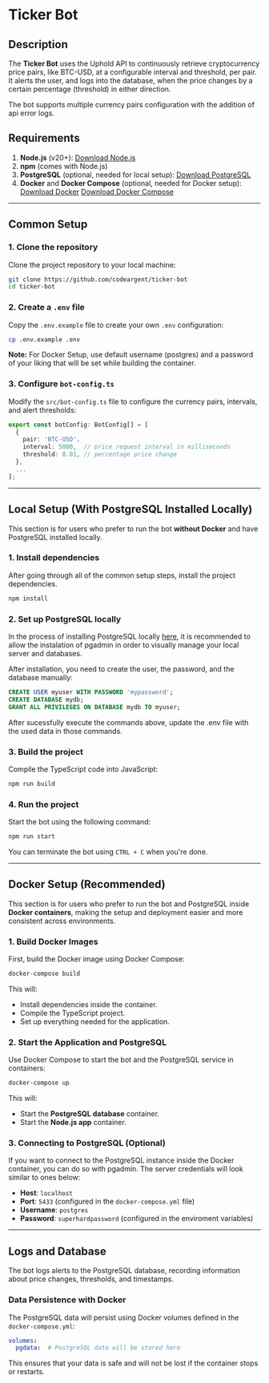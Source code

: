 # Ticker Bot

## Description
The **Ticker Bot** uses the Uphold API to continuously retrieve cryptocurrency price pairs, like BTC-USD, at a configurable interval and threshold, per pair. It alerts the user, and logs into the database, when the price changes by a certain percentage (threshold) in either direction.

The bot supports multiple currency pairs configuration with the addition of api error logs.

## Requirements

1. **Node.js** (v20+): [Download Node.js](https://nodejs.org/en/)
2. **npm** (comes with Node.js)
3. **PostgreSQL** (optional, needed for local setup): [Download PostgreSQL](https://www.postgresql.org/download/)
4. **Docker** and **Docker Compose** (optional, needed for Docker setup): 
[Download Docker](https://docs.docker.com/get-docker/) 
[Download Docker Compose](https://docs.docker.com/compose/install/)
---

## Common Setup

### 1. Clone the repository
   Clone the project repository to your local machine:
   ```bash
   git clone https://github.com/codeargent/ticker-bot
   cd ticker-bot
   ```

### 2. Create a `.env` file
   Copy the `.env.example` file to create your own `.env` configuration:
   ```bash
   cp .env.example .env
   ```

   **Note:** For Docker Setup, use default username (postgres) and a password of your liking that will be set while building the container.

### 3. Configure `bot-config.ts`
   Modify the `src/bot-config.ts` file to configure the currency pairs, intervals, and alert thresholds:

   ```ts
   export const botConfig: BotConfig[] = [
     {
       pair: 'BTC-USD',
       interval: 5000,  // price request interval in milliseconds
       threshold: 0.01, // percentage price change
     },
     ...
   ];
   ```

---

## Local Setup (With PostgreSQL Installed Locally)

This section is for users who prefer to run the bot **without Docker** and have PostgreSQL installed locally.

### 1. Install dependencies
   After going through all of the common setup steps, install the project dependencies.

   ```bash
   npm install
   ```

### 2. Set up PostgreSQL locally
   In the process of installing PostgreSQL locally [here](https://www.postgresql.org/download/), it is recommended to allow the instalation of pgadmin in order to visually manage your local server and databases.

   After installation, you need to create the user, the password, and the database manually:

   ```sql
   CREATE USER myuser WITH PASSWORD 'mypassword';
   CREATE DATABASE mydb;
   GRANT ALL PRIVILEGES ON DATABASE mydb TO myuser;
   ```

   After sucessfully execute the commands above, update the .env file with the used data in those commands.

### 3. Build the project
   Compile the TypeScript code into JavaScript:

   ```bash
   npm run build
   ```

### 4. Run the project
   Start the bot using the following command:

   ```bash
   npm run start
   ```

You can terminate the bot using `CTRL + C` when you're done.

---

## Docker Setup (Recommended)

This section is for users who prefer to run the bot and PostgreSQL inside **Docker containers**, making the setup and deployment easier and more consistent across environments.

### 1. Build Docker Images
   First, build the Docker image using Docker Compose:
   ```bash
   docker-compose build
   ```

   This will:
   - Install dependencies inside the container.
   - Compile the TypeScript project.
   - Set up everything needed for the application.

### 2. Start the Application and PostgreSQL
   Use Docker Compose to start the bot and the PostgreSQL service in containers:
   ```bash
   docker-compose up
   ```

   This will:
   - Start the **PostgreSQL database** container.
   - Start the **Node.js app** container.

### 3. Connecting to PostgreSQL (Optional)
If you want to connect to the PostgreSQL instance inside the Docker container, you can do so with pgadmin. The server credentials will look similar to ones below:

   - **Host**: `localhost`
   - **Port**: `5433` (configured in the `docker-compose.yml` file)
   - **Username**: `postgres`
   - **Password**: `superhardpassword` (configured in the enviroment variables)

---

## Logs and Database

The bot logs alerts to the PostgreSQL database, recording information about price changes, thresholds, and timestamps.

### Data Persistence with Docker
The PostgreSQL data will persist using Docker volumes defined in the `docker-compose.yml`:

```yaml
volumes:
  pgdata:  # PostgreSQL data will be stored here
```

This ensures that your data is safe and will not be lost if the container stops or restarts.